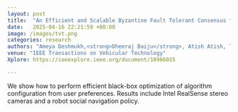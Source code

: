 ```yaml
---
layout: post
title:  "An Efficient and Scalable Byzantine Fault Tolerant Consensus for Vehicular Networks"
date:   2025-04-16 22:21:59 +00:00
image: /images/tvt.png
categories: research
authors: "Ameya Deshmukh,<strong>Dheeraj Baiju</strong>, Atish Atish, Tejasvi Alladi, F.Richard Yu"
venue: "IEEE Transactions on Vehicular Technology"
Xplore: https://ieeexplore.ieee.org/document/10966015

---
```

We show how to perform efficient black-box optimization of algorithm configuration from user preferences. Results include Intel RealSense stereo cameras and a robot social navigation policy.